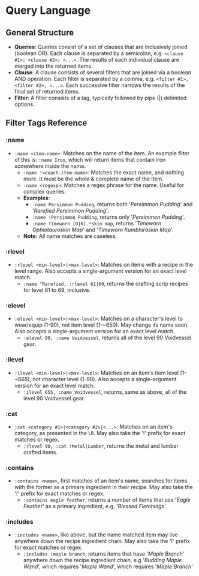 # Query Language

## General Structure

* **Queries**: Queries consist of a set of clauses that are inclusively joined (boolean OR). Each clause is separated by a semicolon, e.g: `<clause #1>; <clause #2>; <...>`. The results of each individual clause are merged into the returned items.
* **Clause**: A clause consists of several filters that are joined via a boolean AND operation. Each filter is separated by a comma, e.g. `<filter #1>, <filter #2>, <...>`. Each successive filter narrows the results of the final set of returned items.
* **Filter**: A filter consists of a tag, typically followed by pipe (|) delimited options.

## Filter Tags Reference

### :name

* `:name <item-name>`: Matches on the name of the item. An example filter of this is: `:name Iron`, which will return items that contain iron somewhere inside the name.
  * `:name !<exact-item-name>`: Matches the exact name, and nothing more. It must be the whole & complete name of the item.
  * `:name <regexp>`: Matches a regex phrase for the name. Useful for complex queries.
  * **Examples**:
    * `:name Persimmon Pudding`, returns both '*Persimmon Pudding*' and '*Rarefied Persimmon Pudding*'.
    * `:name !Persimmon Pudding`, returns only '*Persimmon Pudding*'.
    * `:name Timeworn [O|K].*skin map`, returns '*Timeworn Ophiotauroskin Map*' and '*Timeworn Kumbhiraskin Map*'.
  * **Note:** All name matches are caseless.

### :rlevel

* `:rlevel <min-level>|<max-level>`: Matches on items with a recipe in the level range. Also accepts a single-argument version for an exact level match.
  * `:name ^Rarefied, :rlevel 61|69`, returns the crafting scrip recipes for level 61 to 69, inclusive.

### :elevel

* `:elevel <min-level>|<max-level>`: Matches on a character's level to wear/equip (1-90), not item level (1-~650). May change its name soon. Also accepts a single-argument version for an exact level match.
  * `:elevel 90, :name Voidvessel`, returns all of the level 90 Voidvessel gear.

### :ilevel

* `:ilevel <min-level>|<max-level>`: Matches on an item's item level (1-~665), not character level (1-90). Also accepts a single-argument version for an exact level match.
  * `:ilevel 655, :name Voidvessel`, returns, same as above, all of the level 90 Voidvessel gear.

### :cat

* `:cat <category #1>|<category #2>|<...>`: Matches on an item's category, as presented in the UI. May also take the '!' prefix for exact matches or regex.
  * `:rlevel 90, :cat !Metal|Lumber`, returns the metal and lumber crafted items.

### :contains

* `:contains <name>`, first matches of an item's name, searches for items with the former as a primary ingredient in their recipe. May also take the '!' prefix for exact matches or regex.
  * `:contains eagle feather`, returns a number of items that use '*Eagle Feather*' as a primary ingredient, e.g. '*Blessed Fletchings*'.

### :includes

* `:includes <name>`, like above, but the name matched item may live anywhere down the recipe ingredient chain. May also take the '!' prefix for exact matches or regex.
  * `:includes !maple branch`, returns items that have '*Maple Branch*' anywhere down the recipe ingredient chain, e.g '*Budding Maple Wand*', which requires '*Maple Wand*', which requires '*Maple Branch*'

